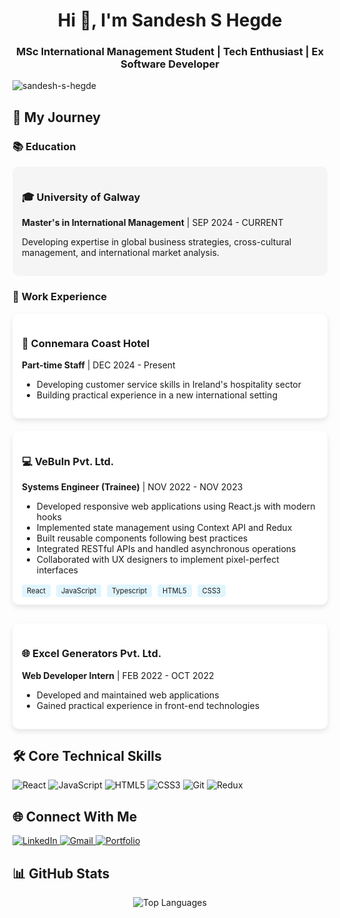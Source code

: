 <h1 align="center">Hi 👋, I'm Sandesh S Hegde</h1>
<h3 align="center">MSc International Management Student | Tech Enthusiast | Ex Software Developer</h3>

<p align="left"> <img src="https://komarev.com/ghpvc/?username=sandesh-s-hegde&label=Profile%20views&color=0e75b6&style=flat" alt="sandesh-s-hegde" /> </p>
<div>
</div>

## 🚀 My Journey

### 📚 Education
<div style="background: #f5f5f5; padding: 15px; border-radius: 10px; margin-bottom: 20px;">
  <h3>🎓 University of Galway</h3>
  <p><strong>Master's in International Management</strong> | SEP 2024 - CURRENT</p>
  <p>Developing expertise in global business strategies, cross-cultural management, and international market analysis.</p>
</div>

### 💼 Work Experience

<div style="display: grid; grid-template-columns: repeat(auto-fit, minmax(300px, 1fr)); gap: 20px; margin-bottom: 30px;">

  <div style="background: #fff; padding: 15px; border-radius: 10px; box-shadow: 0 4px 8px rgba(0,0,0,0.1);">
    <h3>🏨 Connemara Coast Hotel</h3>
    <p><strong>Part-time Staff</strong> | DEC 2024 - Present</p>
    <ul style="margin-top: 10px;">
      <li>Developing customer service skills in Ireland's hospitality sector</li>
      <li>Building practical experience in a new international setting</li>
    </ul>
  </div>

  <div style="background: #fff; padding: 15px; border-radius: 10px; box-shadow: 0 4px 8px rgba(0,0,0,0.1);">
    <h3>💻 VeBuIn Pvt. Ltd.</h3>
    <p><strong>Systems Engineer (Trainee)</strong> | NOV 2022 - NOV 2023</p>
    <ul style="margin-top: 10px;">
      <li>Developed responsive web applications using React.js with modern hooks</li>
      <li>Implemented state management using Context API and Redux</li>
      <li>Built reusable components following best practices</li>
      <li>Integrated RESTful APIs and handled asynchronous operations</li>
      <li>Collaborated with UX designers to implement pixel-perfect interfaces</li>
    </ul>
    <div style="margin-top: 15px;">
      <span style="background: #e1f5fe; padding: 3px 8px; border-radius: 4px; margin-right: 5px; font-size: 0.8em;">React</span>
      <span style="background: #e1f5fe; padding: 3px 8px; border-radius: 4px; margin-right: 5px; font-size: 0.8em;">JavaScript</span>
      <span style="background: #e1f5fe; padding: 3px 8px; border-radius: 4px; margin-right: 5px; font-size: 0.8em;">Typescript</span>
      <span style="background: #e1f5fe; padding: 3px 8px; border-radius: 4px; margin-right: 5px; font-size: 0.8em;">HTML5</span>
      <span style="background: #e1f5fe; padding: 3px 8px; border-radius: 4px; margin-right: 5px; font-size: 0.8em;">CSS3</span>
    </div>
  </div>
    </ul>
  </div>

  <div style="background: #fff; padding: 15px; border-radius: 10px; box-shadow: 0 4px 8px rgba(0,0,0,0.1);">
    <h3>🌐 Excel Generators Pvt. Ltd.</h3>
    <p><strong>Web Developer Intern</strong> | FEB 2022 - OCT 2022</p>
    <ul style="margin-top: 10px;">
      <li>Developed and maintained web applications</li>
      <li>Gained practical experience in front-end technologies</li>
    </ul>
  </div>
</div>

## 🛠 Core Technical Skills
<p align="left">
  <img src="https://img.shields.io/badge/React-20232A?style=for-the-badge&logo=react&logoColor=61DAFB" alt="React"/>
  <img src="https://img.shields.io/badge/JavaScript-F7DF1E?style=for-the-badge&logo=javascript&logoColor=black" alt="JavaScript"/>
  <img src="https://img.shields.io/badge/HTML5-E34F26?style=for-the-badge&logo=html5&logoColor=white" alt="HTML5"/>
  <img src="https://img.shields.io/badge/CSS3-1572B6?style=for-the-badge&logo=css3&logoColor=white" alt="CSS3"/>
  <img src="https://img.shields.io/badge/Git-F05032?style=for-the-badge&logo=git&logoColor=white" alt="Git"/>
  <img src="https://img.shields.io/badge/Redux-764ABC?style=for-the-badge&logo=redux&logoColor=white" alt="Redux"/>
</p>

## 🌐 Connect With Me
<p align="left">
  <a href="https://www.linkedin.com/in/sandesh-s-hegde" target="_blank">
    <img src="https://img.shields.io/badge/LinkedIn-0077B5?style=for-the-badge&logo=linkedin&logoColor=white" alt="LinkedIn"/>
  </a>
  <a href="mailto:s.sandesh.hege@gmail.com">
    <img src="https://img.shields.io/badge/Gmail-D14836?style=for-the-badge&logo=gmail&logoColor=white" alt="Gmail"/>
  </a>
  <a href="https://sandeshshegde.netlify.app/" target="_blank">
    <img src="https://img.shields.io/badge/Portfolio-18A303?style=for-the-badge&logo=Google-Chrome&logoColor=white" alt="Portfolio"/>
  </a>
</p>


## 📊 GitHub Stats
<p align="center">
  <img src="https://github-readme-stats.vercel.app/api/top-langs/?username=sandesh-s-hegde&layout=compact&theme=radical" alt="Top Languages"/>
</p>
